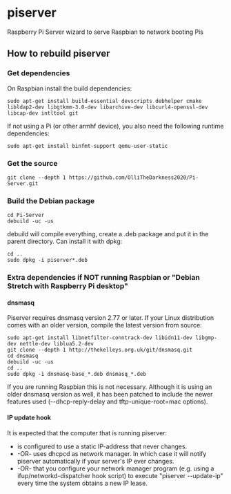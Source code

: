 # piserver
Raspberry Pi Server wizard to serve Raspbian to network booting Pis

## How to rebuild piserver

### Get dependencies

On Raspbian install the build dependencies:

```
sudo apt-get install build-essential devscripts debhelper cmake libldap2-dev libgtkmm-3.0-dev libarchive-dev libcurl4-openssl-dev libcap-dev intltool git
```

If not using a Pi (or other armhf device), you also need the following runtime dependencies:

```
sudo apt-get install binfmt-support qemu-user-static
```


### Get the source

```
git clone --depth 1 https://github.com/OlliTheDarkness2020/Pi-Server.git
```

### Build the Debian package

```
cd Pi-Server
debuild -uc -us
```

debuild will compile everything, create a .deb package and put it in the parent directory.
Can install it with dpkg:

```
cd ..
sudo dpkg -i piserver*.deb
```

### Extra dependencies if NOT running Raspbian or "Debian Stretch with Raspberry Pi desktop"

#### dnsmasq

Piserver requires dnsmasq version 2.77 or later.
If your Linux distribution comes with an older version, compile the latest version from source:

```
sudo apt-get install libnetfilter-conntrack-dev libidn11-dev libgmp-dev nettle-dev liblua5.2-dev
git clone --depth 1 http://thekelleys.org.uk/git/dnsmasq.git
cd dnsmasq
debuild -uc -us
cd ..
sudo dpkg -i dnsmasq-base_*.deb dnsmasq_*.deb
```

If you are running Raspbian this is not necessary. Although it is using an older dnsmasq version as well, it has been patched to include the newer features used (--dhcp-reply-delay and tftp-unique-root=mac options).

#### IP update hook

It is expected that the computer that is running piserver:

* is configured to use a static IP-address that never changes.
* -OR- uses dhcpcd as network manager. In which case it will notify piserver automatically if your server's IP ever changes.
* -OR- that you configure your network manager program (e.g. using a ifup/networkd-dispatcher hook script) to execute "piserver --update-ip" every time the system  obtains a new IP lease.
